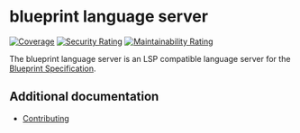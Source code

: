 # blueprint language server

[![Coverage](https://sonarcloud.io/api/project_badges/measure?project=two-hundred_celerity-blueprint-ls&metric=coverage)](https://sonarcloud.io/summary/new_code?id=two-hundred_celerity-blueprint-ls)
[![Security Rating](https://sonarcloud.io/api/project_badges/measure?project=two-hundred_celerity-blueprint-ls&metric=security_rating)](https://sonarcloud.io/summary/new_code?id=two-hundred_celerity-blueprint-ls)
[![Maintainability Rating](https://sonarcloud.io/api/project_badges/measure?project=two-hundred_celerity-blueprint-ls&metric=sqale_rating)](https://sonarcloud.io/summary/new_code?id=two-hundred_celerity-blueprint-ls)

The blueprint language server is an LSP compatible language server for the [Blueprint Specification](https://celerityframework.io/docs/blueprint/specification).

## Additional documentation

- [Contributing](docs/CONTRIBUTING.md)
